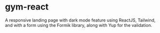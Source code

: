 # gym-react
A responsive landing page with dark mode feature using ReactJS, Tailwind, and with a form using the Formik library, along with Yup for the validation. 
